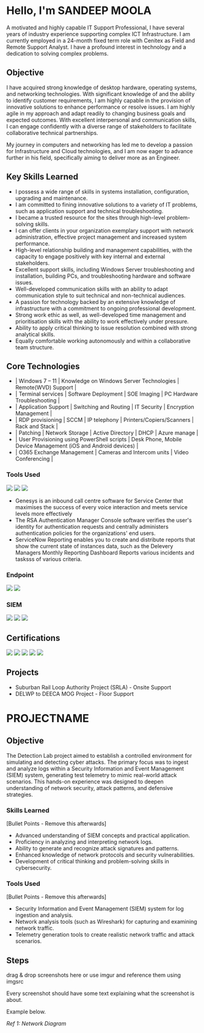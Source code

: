 # Hello, I'm SANDEEP MOOLA

A motivated and highly capable IT Support Professional, I have several years of industry experience supporting complex ICT Infrastructure. I am currently employed in a 24-month fixed term role with Cenitex as Field and Remote Support Analyst. I have a profound interest in technology and a dedication to solving complex problems.

## Objective

I have acquired strong knowledge of desktop hardware, operating systems, and networking technologies. With significant knowledge of and the ability to identify customer requirements, I am highly capable in the provision of innovative solutions to enhance performance or resolve issues. I am highly agile in my approach and adapt readily to changing business goals and expected outcomes. With excellent interpersonal and communication skills, I can engage confidently with a diverse range of stakeholders to facilitate collaborative technical partnerships.

My journey in computers and networking has led me to develop a passion for Infrastructure and Cloud technologies, and I am now eager to advance further in his field, specifically aiming to deliver more as an Engineer.

## Key Skills Learned

- I possess a wide range of skills in systems installation, configuration, upgrading and maintenance.
- I am committed to fining innovative solutions to a variety of IT problems, such as application support and technical troubleshooting.
- I became a trusted resource for the sites through high-level problem-solving skills.
- I can offer clients in your organization exemplary support with network administration, effective project management and increased system performance.
- High-level relationship building and management capabilities, with the capacity to engage positively with key internal and external stakeholders.
- Excellent support skills, including Windows Server troubleshooting and installation, building PCs, and troubleshooting hardware and software issues.
- Well-developed communication skills with an ability to adapt communication style to suit technical and non-technical audiences.
- A passion for technology backed by an extensive knowledge of infrastructure with a commitment to ongoing professional development.
- Strong work ethic as well, as well-developed time management and prioritisation skills with the ability to work effectively under pressure.
- Ability to apply critical thinking to issue resolution combined with strong analytical skills.
- Equally comfortable working autonomously and within a collaborative team structure.

## Core Technologies

- | Windows 7 – 11 | Knowledge on Windows Server Technologies | Remote(WVD) Support |
- | Terminal services | Software Deployment | SOE Imaging | PC Hardware Troubleshooting |
- | Application Support | Switching and Routing | IT Security | Encryption Management |
- | RDP provisioning | SCCM | IP telephony | Printers/Copiers/Scanners | Rack and Stack |
- | Patching | Network Storage | Active Directory | DHCP | Azure manage |
- | User Provisioning using PowerShell scripts | Desk Phone, Mobile Device Management (iOS and Android devices) |
- | O365 Exchange Management | Cameras and Intercom units | Video Conferencing |

### Tools Used
<div>
    <img src="https://img.shields.io/badge/-Genesys-1679A7?&style=for-the-badge&logo=Genesys&logoColor=white" />
    <img src="https://img.shields.io/badge/-RSA Admin Console-EF3B2D?&style=for-the-badge&logo=RSA Admin Console&logoColor=white" />
    <img src="https://img.shields.io/badge/-ServiceNow Reporting-777BB4?&style=for-the-badge&logo=ServiceNow Reporting&logoColor=white" />
</div>

- Genesys is an inbound call centre software for Service Center that maximises the success of every voice interaction and meets service levels more effectively
- The RSA Authentication Manager Console software verifies the user's identity for authentication requests and centrally administers authentication policies for the organizations' end users.
- ServiceNow Reporting enables you to create and distribute reports that show the current state of instances data, such as the Delevery Managers Monthly Reporting Dashboard Reports various incidents and tasksss of various criteria.

### Endpoint
<div>
    <img src="https://img.shields.io/badge/-Microsoft_Defender_for_Endpoint-00A4EF?&style=for-the-badge&logo=Microsoft&logoColor=white" />
    <img src="https://img.shields.io/badge/-Velociraptor-4B275F?&style=for-the-badge&logo=Velociraptor&logoColor=white" />
</div>

### SIEM
<div>
    <img src="https://img.shields.io/badge/-Microsoft_Sentinel-0078D4?&style=for-the-badge&logo=Microsoft&logoColor=white" />
    <img src="https://img.shields.io/badge/-Splunk-000000?&style=for-the-badge&logo=Splunk&logoColor=white" />
    <img src="https://img.shields.io/badge/-Elastic-005571?&style=for-the-badge&logo=Elastic&logoColor=white" />
</div>

## Certifications
<div>
<img src="https://img.shields.io/badge/-Microsoft Certified Azure Administrator Associate-FF0000?&style=for-the-badge&logo=Microsoft&logoColor=white" />
<img src="https://img.shields.io/badge/-Network%2B-007ACC?&style=for-the-badge&logo=CompTIA&logoColor=white" />
<img src="https://img.shields.io/badge/-A%2B-4D4D4D?&style=for-the-badge&logo=CompTIA&logoColor=white" />
<img src="https://img.shields.io/badge/-CDSA-006400?&style=for-the-badge&logoColor=white" />
<img src="https://img.shields.io/badge/-CCD-000080?&style=for-the-badge&logoColor=white" />
</div>

## Projects
- Suburban Rail Loop Authority Project (SRLA) - Onsite Support
- DELWP to DEECA MOG Project - Floor Support

# PROJECTNAME

## Objective

The Detection Lab project aimed to establish a controlled environment for simulating and detecting cyber attacks. The primary focus was to ingest and analyze logs within a Security Information and Event Management (SIEM) system, generating test telemetry to mimic real-world attack scenarios. This hands-on experience was designed to deepen understanding of network security, attack patterns, and defensive strategies.

### Skills Learned
[Bullet Points - Remove this afterwards]

- Advanced understanding of SIEM concepts and practical application.
- Proficiency in analyzing and interpreting network logs.
- Ability to generate and recognize attack signatures and patterns.
- Enhanced knowledge of network protocols and security vulnerabilities.
- Development of critical thinking and problem-solving skills in cybersecurity.

### Tools Used
[Bullet Points - Remove this afterwards]

- Security Information and Event Management (SIEM) system for log ingestion and analysis.
- Network analysis tools (such as Wireshark) for capturing and examining network traffic.
- Telemetry generation tools to create realistic network traffic and attack scenarios.

## Steps
drag & drop screenshots here or use imgur and reference them using imgsrc

Every screenshot should have some text explaining what the screenshot is about.

Example below.

*Ref 1: Network Diagram*
